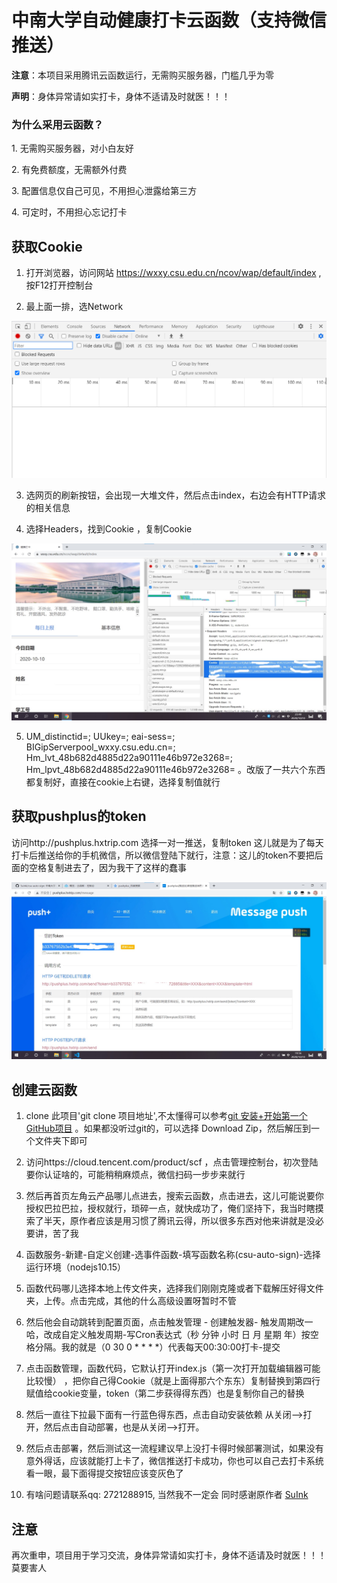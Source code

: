 # 中南大学自动健康打卡云函数（支持微信推送）
**注意**：本项目采用腾讯云函数运行，无需购买服务器，门槛几乎为零

**声明**：身体异常请如实打卡，身体不适请及时就医！！！


### 为什么采用云函数？
1. 无需购买服务器，对小白友好

2. 有免费额度，无需额外付费

3. 配置信息仅自己可见，不用担心泄露给第三方

4. 可定时，不用担心忘记打卡

## 获取Cookie

1. 打开浏览器，访问网站 https://wxxy.csu.edu.cn/ncov/wap/default/index , 按F12打开控制台

2. 最上面一排，选Network 

![picture](https://raw.githubusercontent.com/SuInk/PictureBed/main/picture/83e305943fc214399f7445be45ccf3ca1602332571.png)

3. 选网页的刷新按钮，会出现一大堆文件，然后点击index，右边会有HTTP请求的相关信息

4. 选择Headers，找到Cookie ，复制Cookie 

![picture](https://raw.githubusercontent.com/SuInk/PictureBed/main/picture/5015a47033025b5508bb514d1f2f33761602345465.jpeg)

5. UM_distinctid=; UUkey=; eai-sess=; BIGipServerpool_wxxy.csu.edu.cn=; Hm_lvt_48b682d4885d22a90111e46b972e3268=; Hm_lpvt_48b682d4885d22a90111e46b972e3268=  。改版了一共六个东西都复制好，直接在cookie上右键，选择复制值就行


## 获取pushplus的token
访问http://pushplus.hxtrip.com
选择一对一推送，复制token   这儿就是为了每天打卡后推送给你的手机微信，所以微信登陆下就行，注意：这儿的token不要把后面的空格复制进去了，因为我干了这样的蠢事

![picture](https://raw.githubusercontent.com/SuInk/PictureBed/main/picture/584f0922a3cfead1255d6065e80a2b231602334075.jpeg)



## 创建云函数
1. clone 此项目'git clone 项目地址',不太懂得可以参考[git 安装+开始第一个GitHub项目](https://blog.csdn.net/qq_43657442/article/details/118708480) 。如果都没听过git的，可以选择 Download Zip，然后解压到一个文件夹下即可

2. 访问https://cloud.tencent.com/product/scf ，点击管理控制台，初次登陆要你认证啥的，可能稍稍麻烦点，微信扫码一步步来就行

3. 然后再首页左角云产品哪儿点进去，搜索云函数，点击进去，这儿可能说要你授权巴拉巴拉，授权就行，琐碎一点，就快成功了，俺们坚持下，我当时瞎摸索了半天，原作者应该是用习惯了腾讯云得，所以很多东西对他来讲就是没必要讲，苦了我

4. 函数服务-新建-自定义创建-选事件函数-填写函数名称(csu-auto-sign)-选择运行环境（nodejs10.15）

5. 函数代码哪儿选择本地上传文件夹，选择我们刚刚克隆或者下载解压好得文件夹，上传。点击完成，其他的什么高级设置呀暂时不管

6. 然后他会自动跳转到配置页面，点击触发管理 - 创建触发器- 触发周期改一哈，改成自定义触发周期-写Cron表达式（秒	分钟	小时	日	月	星期	年）按空格分隔。我的就是（0 30 0 * * * *）代表每天00:30:00打卡-提交

7. 点击函数管理，函数代码，它默认打开index.js（第一次打开加载编辑器可能比较慢） ，把你自己得Cookie（就是上面得那六个东东）复制替换到第四行赋值给cookie变量，token（第二步获得得东西）也是复制你自己的替换

8. 然后一直往下拉最下面有一行蓝色得东西，点击自动安装依赖 从关闭-->打开，然后点击自动部署，也是从关闭-->打开。

9. 然后点击部署，然后测试这一流程建议早上没打卡得时候部署测试，如果没有意外得话，应该就能打上卡了，微信推送打卡成功，你也可以自己去打卡系统看一眼，最下面得提交按钮应该变灰色了

10. 有啥问题请联系qq: 2721288915, 当然我不一定会 同时感谢原作者 [SuInk](https://github.com/SuInk)

## 注意
 
 再次重申，项目用于学习交流，身体异常请如实打卡，身体不适请及时就医！！！莫要害人






